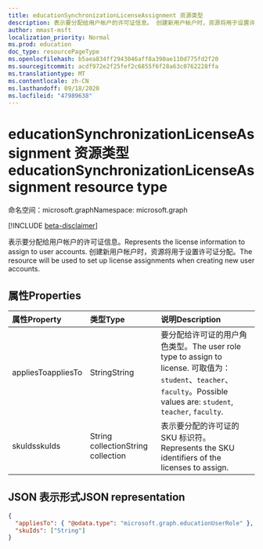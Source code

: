```yaml
---
title: educationSynchronizationLicenseAssignment 资源类型
description: 表示要分配给用户帐户的许可证信息。 创建新用户帐户时，资源将用于设置许可证分配。
author: mmast-msft
localization_priority: Normal
ms.prod: education
doc_type: resourcePageType
ms.openlocfilehash: b5aea834ff2943046aff8a390ae110d775fd2f20
ms.sourcegitcommit: acdf972e2f25fef2c6855f6f28a63c0762228ffa
ms.translationtype: MT
ms.contentlocale: zh-CN
ms.lasthandoff: 09/18/2020
ms.locfileid: "47989638"
---
```

# <a name="educationsynchronizationlicenseassignment-resource-type"></a><span data-ttu-id="8db6b-104">educationSynchronizationLicenseAssignment 资源类型</span><span class="sxs-lookup"><span data-stu-id="8db6b-104">educationSynchronizationLicenseAssignment resource type</span></span>

<span data-ttu-id="8db6b-105">命名空间：microsoft.graph</span><span class="sxs-lookup"><span data-stu-id="8db6b-105">Namespace: microsoft.graph</span></span>

[!INCLUDE [beta-disclaimer](../../includes/beta-disclaimer.md)]

<span data-ttu-id="8db6b-106">表示要分配给用户帐户的许可证信息。</span><span class="sxs-lookup"><span data-stu-id="8db6b-106">Represents the license information to assign to user accounts.</span></span> <span data-ttu-id="8db6b-107">创建新用户帐户时，资源将用于设置许可证分配。</span><span class="sxs-lookup"><span data-stu-id="8db6b-107">The resource will be used to set up license assignments when creating new user accounts.</span></span>

## <a name="properties"></a><span data-ttu-id="8db6b-108">属性</span><span class="sxs-lookup"><span data-stu-id="8db6b-108">Properties</span></span>

| <span data-ttu-id="8db6b-109">属性</span><span class="sxs-lookup"><span data-stu-id="8db6b-109">Property</span></span>  | <span data-ttu-id="8db6b-110">类型</span><span class="sxs-lookup"><span data-stu-id="8db6b-110">Type</span></span>              | <span data-ttu-id="8db6b-111">说明</span><span class="sxs-lookup"><span data-stu-id="8db6b-111">Description</span></span>                                                                                    |
| :-------- | :---------------- | :--------------------------------------------------------------------------------------------- |
| <span data-ttu-id="8db6b-112">appliesTo</span><span class="sxs-lookup"><span data-stu-id="8db6b-112">appliesTo</span></span> | <span data-ttu-id="8db6b-113">String</span><span class="sxs-lookup"><span data-stu-id="8db6b-113">String</span></span>            | <span data-ttu-id="8db6b-114">要分配给许可证的用户角色类型。</span><span class="sxs-lookup"><span data-stu-id="8db6b-114">The user role type to assign to license.</span></span> <span data-ttu-id="8db6b-115">可取值为：`student`、`teacher`、`faculty`。</span><span class="sxs-lookup"><span data-stu-id="8db6b-115">Possible values are: `student`, `teacher`, `faculty`.</span></span> |
| <span data-ttu-id="8db6b-116">skuIds</span><span class="sxs-lookup"><span data-stu-id="8db6b-116">skuIds</span></span>    | <span data-ttu-id="8db6b-117">String collection</span><span class="sxs-lookup"><span data-stu-id="8db6b-117">String collection</span></span> | <span data-ttu-id="8db6b-118">表示要分配的许可证的 SKU 标识符。</span><span class="sxs-lookup"><span data-stu-id="8db6b-118">Represents the SKU identifiers of the licenses to assign.</span></span>                                      |

## <a name="json-representation"></a><span data-ttu-id="8db6b-119">JSON 表示形式</span><span class="sxs-lookup"><span data-stu-id="8db6b-119">JSON representation</span></span>

<!-- {
  "blockType": "resource",
  "optionalProperties": [

  ],
  "@odata.type": "microsoft.graph.educationSynchronizationLicenseAssignment"
}-->

```json
{
  "appliesTo": { "@odata.type": "microsoft.graph.educationUserRole" },
  "skuIds": ["String"]
}
```


